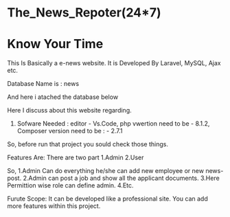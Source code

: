 # The_News_Repoter(24*7)
# Know Your Time
This Is Basically a e-news website. It is Developed By Laravel, MySQL, Ajax etc.

Database Name is : news

And here i atached the database below

Here I discuss about this website regarding.

1. Sofware Needed : editor - Vs.Code, php vwertion need to be - 8.1.2, Composer version need to be : - 2.7.1

So, before run that project you sould check those things.

Features Are:
There are two part
1.Admin
2.User

So, 
1.Admin Can do everything he/she can add new employee or new news-post.
2.Admin can post a job and show all the applicant documents.
3.Here Permittion wise role can define admin.
4.Etc.

Furute Scope:
It can be developed like a professional site.
You can add more features within this project.




